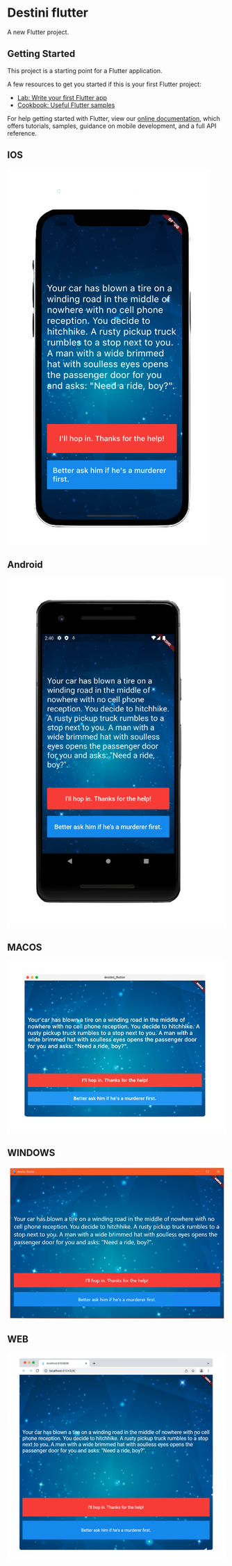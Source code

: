 # Destini flutter

A new Flutter project.

## Getting Started

This project is a starting point for a Flutter application.

A few resources to get you started if this is your first Flutter project:

- [Lab: Write your first Flutter app](https://flutter.dev/docs/get-started/codelab)
- [Cookbook: Useful Flutter samples](https://flutter.dev/docs/cookbook)

For help getting started with Flutter, view our
[online documentation](https://flutter.dev/docs), which offers tutorials,
samples, guidance on mobile development, and a full API reference.

## IOS

![Alt-Text](/screenshots/destini_ios_.png)

## Android

![Alt-Text](/screenshots/destini_android_.png)

## MACOS

![Alt-Text](/screenshots/destini_macos_.png)

## WINDOWS

![Alt-Text](/screenshots/destini__windows.png)

## WEB

![Alt-Text](/screenshots/destini_web_.png)
